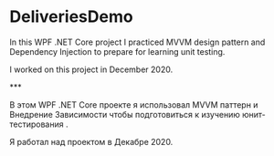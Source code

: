 # DeliveriesDemo
<p>
  In this WPF .NET Core project I practiced MVVM design pattern and Dependency Injection to prepare for learning unit testing.
<p/>
<p>
  I worked on this project in December 2020.
<p/>
***
<p>
  В этом WPF .NET Core проекте я использовал MVVM паттерн и Внедрение Зависимости чтобы подготовиться к изучению юнит-тестирования .
<p/>
<p>
  Я работал над проектом в Декабре 2020.
<p/>
